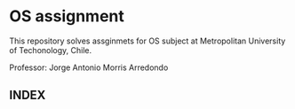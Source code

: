 # OS assignment

This repository solves assginmets for OS subject at Metropolitan University of Techonology, Chile.

Professor: Jorge Antonio Morris Arredondo

## INDEX